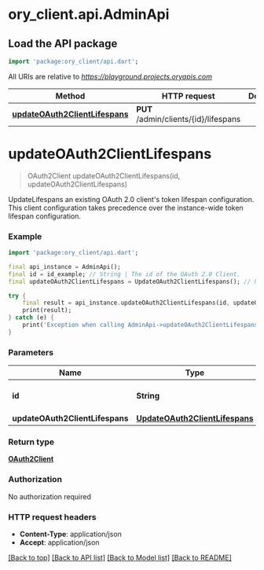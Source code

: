 # ory_client.api.AdminApi

## Load the API package
```dart
import 'package:ory_client/api.dart';
```

All URIs are relative to *https://playground.projects.oryapis.com*

Method | HTTP request | Description
------------- | ------------- | -------------
[**updateOAuth2ClientLifespans**](AdminApi.md#updateoauth2clientlifespans) | **PUT** /admin/clients/{id}/lifespans | 


# **updateOAuth2ClientLifespans**
> OAuth2Client updateOAuth2ClientLifespans(id, updateOAuth2ClientLifespans)



UpdateLifespans an existing OAuth 2.0 client's token lifespan configuration. This client configuration takes precedence over the instance-wide token lifespan configuration.

### Example
```dart
import 'package:ory_client/api.dart';

final api_instance = AdminApi();
final id = id_example; // String | The id of the OAuth 2.0 Client.
final updateOAuth2ClientLifespans = UpdateOAuth2ClientLifespans(); // UpdateOAuth2ClientLifespans | 

try {
    final result = api_instance.updateOAuth2ClientLifespans(id, updateOAuth2ClientLifespans);
    print(result);
} catch (e) {
    print('Exception when calling AdminApi->updateOAuth2ClientLifespans: $e\n');
}
```

### Parameters

Name | Type | Description  | Notes
------------- | ------------- | ------------- | -------------
 **id** | **String**| The id of the OAuth 2.0 Client. | 
 **updateOAuth2ClientLifespans** | [**UpdateOAuth2ClientLifespans**](UpdateOAuth2ClientLifespans.md)|  | [optional] 

### Return type

[**OAuth2Client**](OAuth2Client.md)

### Authorization

No authorization required

### HTTP request headers

 - **Content-Type**: application/json
 - **Accept**: application/json

[[Back to top]](#) [[Back to API list]](../README.md#documentation-for-api-endpoints) [[Back to Model list]](../README.md#documentation-for-models) [[Back to README]](../README.md)

